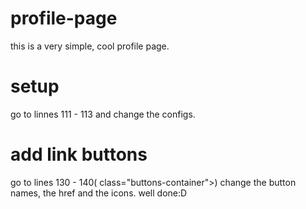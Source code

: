 # profile-page
this is a very simple, cool profile page.

# setup
go to linnes 111 - 113 and change the configs.

# add link buttons
go to lines 130 - 140(  class="buttons-container">)
change the button names, the href and the icons. well done:D
